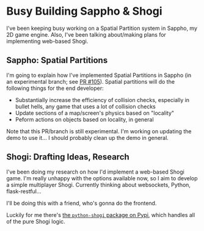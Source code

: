 # Busy Building Sappho & Shogi

I've been keeping busy working on a Spatial Partition system in Sappho, my 2D game
engine. Also, I've been talking about/making plans for implementing web-based Shogi.

## Sappho: Spatial Partitions

I'm going to explain how I've implemented Spatial Partitions in Sappho (in an experimental
branch; see [PR #105](https://github.com/lily-seabreeze/sappho/pull/105)). Spatial partitions will do the following things for the end
developer:

  * Substantially increase the efficiency of collision checks, especially in bullet hells,
    any game that uses a lot of collision checks
  * Update sections of a map/screen's physics based on "locality"
  * Peform actions on objects based on locality, in general

Note that this PR/branch is still experimental. I'm working on updating the demo to use it... I should
probably clean up the demo in general.

## Shogi: Drafting Ideas, Research

I've been doing my research on how I'd implement a web-based Shogi game. I'm really
unhappy with the options available now, so I aim to develop a simple multiplayer
Shogi. Currently thinking about websockets, Python, flask-restful...

I'll be doing this with a friend, who's gonna do the frontend.

Luckily for me there's [the `python-shogi` package on Pypi](http://pypi.python.org/pypi/python-shogi),
which handles all of the pure Shogi logic.
